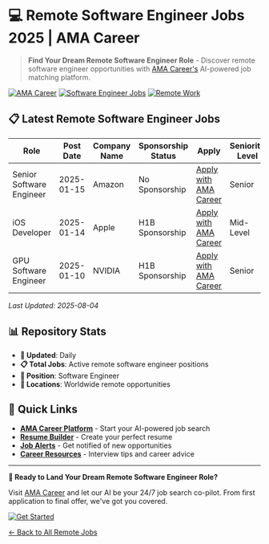 # 💻 Remote Software Engineer Jobs 2025 | AMA Career

> **Find Your Dream Remote Software Engineer Role** - Discover remote software engineer opportunities with [AMA Career's](https://amacareer.ai/) AI-powered job matching platform.

[![AMA Career](https://img.shields.io/badge/AMA_Career-AI_Job_Search-blue)](https://amacareer.ai/)
[![Software Engineer Jobs](https://img.shields.io/badge/Software_Engineer-Remote_Jobs-brightgreen)](https://amacareer.ai/)
[![Remote Work](https://img.shields.io/badge/Remote-Work_2025-green)](https://amacareer.ai/)

## 📋 Latest Remote Software Engineer Jobs

| Role | Post Date | Company Name | Sponsorship Status | Apply | Seniority Level | Employment Type |
|----------|----------|----------|----------|----------|----------|----------|
| Senior Software Engineer | 2025-01-15 | Amazon | No Sponsorship | [Apply with AMA Career](https://amacareer.ai/) | Senior | Full-Time |
| iOS Developer | 2025-01-14 | Apple | H1B Sponsorship | [Apply with AMA Career](https://amacareer.ai/) | Mid-Level | Full-Time |
| GPU Software Engineer | 2025-01-10 | NVIDIA | H1B Sponsorship | [Apply with AMA Career](https://amacareer.ai/) | Senior | Full-Time |


*Last Updated: 2025-08-04*

## 📊 Repository Stats

- **🔄 Updated**: Daily
- **📋 Total Jobs**: Active remote software engineer positions
- **💼 Position**: Software Engineer
- **📍 Locations**: Worldwide remote opportunities

## 🔗 Quick Links

- [**AMA Career Platform**](https://amacareer.ai/) - Start your AI-powered job search
- [**Resume Builder**](https://amacareer.ai/) - Create your perfect resume
- [**Job Alerts**](https://amacareer.ai/) - Get notified of new opportunities
- [**Career Resources**](https://amacareer.ai/) - Interview tips and career advice

---

**🎯 Ready to Land Your Dream Remote Software Engineer Role?**

Visit [AMA Career](https://amacareer.ai/) and let our AI be your 24/7 job search co-pilot. From first application to final offer, we've got you covered.

[![Get Started](https://img.shields.io/badge/Get_Started-AMA_Career-brightgreen?style=for-the-badge)](https://amacareer.ai/)

[← Back to All Remote Jobs](../README.md)